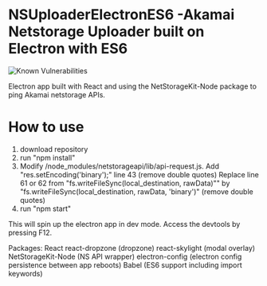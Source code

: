 # NSUploaderElectronES6  -Akamai Netstorage Uploader built on Electron with ES6
<img src="https://snyk.io/test/github/aarlaud/nsuploaderelectrones6/badge.svg" alt="Known Vulnerabilities" data-canonical-src="https://snyk.io/test/github/aarlaud/nsuploaderelectrones6" style="max-width:100%;"/>


Electron app built with React and using the NetStorageKit-Node package to ping Akamai netstorage APIs.

# How to use
1. download repository
2. run "npm install"
3. Modify /node_modules/netstorageapi/lib/api-request.js.
                  Add "res.setEncoding('binary');" line 43 (remove double quotes)
                  Replace line 61 or 62 from "fs.writeFileSync(local_destination, rawData)"" by "fs.writeFileSync(local_destination, rawData, 'binary')" (remove double quotes)
4. run "npm start"

This will spin up the electron app in dev mode. Access the devtools by pressing F12.

Packages:
React
react-dropzone (dropzone)
react-skylight (modal overlay)
NetStorageKit-Node (NS API wrapper)
electron-config (electron config persistence between app reboots)
Babel (ES6 support including import keywords)
